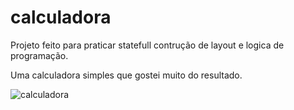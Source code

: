# calculadora

Projeto feito para praticar statefull contrução de layout  e logica de programação.

Uma calculadora simples que gostei muito do resultado.

![calculadora](https://github.com/Luizfelippepucca/selectImage/assets/52139246/cf28f1b8-5350-4219-a634-f661650e6a64)
